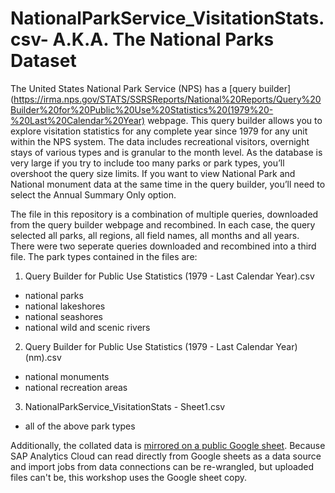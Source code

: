 # NationalParkService_VisitationStats.csv- A.K.A. The National Parks Dataset

The United States National Park Service (NPS) has a [query builder](https://irma.nps.gov/STATS/SSRSReports/National%20Reports/Query%20Builder%20for%20Public%20Use%20Statistics%20(1979%20-%20Last%20Calendar%20Year) webpage.  This query builder allows you to explore visitation statistics for any complete year since 1979 for any unit within the NPS system.  The data includes recreational visitors, overnight stays of various types and is granular to the month level.  As the database is very large if you try to include too many parks or park types, you’ll overshoot the query size limits.  If you want to view National Park and National monument data at the same time in the query builder, you’ll need to select the Annual Summary Only option.

The file in this repository is a combination of multiple queries, downloaded from the query builder webpage and recombined.  In each case, the query selected all parks, all regions, all field names, all months and all years.  There were two seperate queries downloaded and recombined into a third file.  The park types contained in the files are:

1. Query Builder for Public Use Statistics (1979 - Last Calendar Year).csv
  * national parks
  * national lakeshores
  * national seashores
  * national wild and scenic rivers

2. Query Builder for Public Use Statistics (1979 - Last Calendar Year) (nm).csv
  * national monuments
  * national recreation areas

3. NationalParkService_VisitationStats - Sheet1.csv
  * all of the above park types

Additionally, the collated data is [mirrored on a public Google sheet]([https://docs.google.com/spreadsheets/d/1vi8fPg00o1ws-GptHCsMTdZkk_cQ3tz1hae6z7tQ0b4/edit?usp=sharing](https://docs.google.com/spreadsheets/d/1vi8fPg00o1ws-GptHCsMTdZkk_cQ3tz1hae6z7tQ0b4/edit?usp=sharing)).  Because SAP Analytics Cloud can read directly from Google sheets as a data source and import jobs from data connections can be re-wrangled, but uploaded files can't be, this workshop uses the Google sheet copy.
